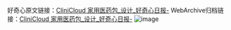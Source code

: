 好奇心原文链接：[CliniCloud 家用医药包_设计_好奇心日报-](https://www.qdaily.com/articles/6426.html)
WebArchive归档链接：[CliniCloud 家用医药包_设计_好奇心日报-](http://web.archive.org/web/20190623170334/https://www.qdaily.com/articles/6426.html)
![image](http://ww3.sinaimg.cn/large/007d5XDply1g3w9vrvoy3j30u03jiaru)